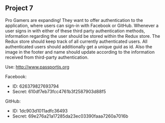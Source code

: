 ## Project 7
Pro Gamers are expanding! They want to offer authentication to the application, where users can sign-in with Facebook or GitHub. Whenever a user signs in with either of these third party authentication methods, information regarding the user should be stored within the Redux store. The Redux store should keep track of all currently authenticated users. All authenticated users should additionally get a unique guid as id. Also the image in the footer and name should update according to the information received from third-party authentication.

Use: http://www.passportjs.org

Facebook:
  * ID: 626379827693794
  * Secret: 610df7eb73fcc4761b3f2587903d88f5

GitHub:
  * ID: 1dc903d1011adfc36493
  * Secret: 69e276a21a17285da23ec03390faaa7260a7016b
